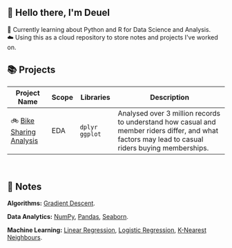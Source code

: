 ## 🐼 Hello there, I'm Deuel

📝 Currently learning about Python and R for Data Science and Analysis.  
☁️ Using this as a cloud repository to store notes and projects I've worked on.

## 📚 Projects
| Project Name | Scope | Libraries | Description |
|---|---|---|---|
| 🚲 [Bike Sharing Analysis](https://htmlpreview.github.io/?https://github.com/Deuellau/Projects/blob/main/Google%20Capstone%20(Bike)/Google-Capstone-Bike.html) | EDA | `dplyr` `ggplot` | Analysed over 3 million records to understand how casual and member riders differ, and what factors may lead to casual riders buying memberships.|

<br>

## 📝 Notes
**Algorithms:**
[Gradient Descent](https://github.com/Deuellau/Python/blob/main/Algorithms/Gradient%20Descent.ipynb).

**Data Analytics:**
[NumPy](https://github.com/Deuellau/Python/blob/main/Data%20Analytics/2%20-%20NumPy.ipynb), 
[Pandas](https://github.com/Deuellau/Python/blob/main/Data%20Analytics/3%20-%20Pandas.ipynb), 
[Seaborn](https://github.com/Deuellau/Python/blob/main/Data%20Analytics/4%20-%20Seaborn.ipynb).

**Machine Learning:**
[Linear Regression](https://github.com/Deuellau/Python/blob/main/Machine%20Learning/1%20-%20Linear%20Regression.ipynb), 
[Logistic Regression](https://github.com/Deuellau/Python/blob/main/Machine%20Learning/2%20-%20Logistic%20Regression.ipynb),
[K-Nearest Neighbours](https://github.com/Deuellau/Python/blob/main/Machine%20Learning/3%20-%20K-Nearest%20Neighbours.ipynb).
